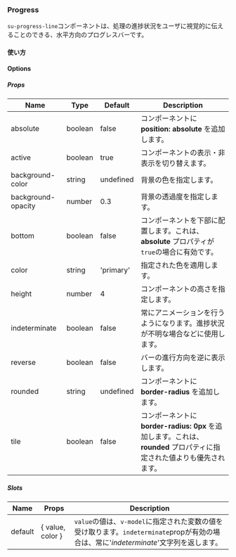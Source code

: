 ### Progress

`su-progress-line`コンポーネントは、処理の進捗状況をユーザに視覚的に伝えることのできる、水平方向のプログレスバーです。

<su-divider class="mb-8" />

#### 使い方

<sample />

#### Options

##### Props

|Name|Type|Default|Description|
|----|----|-------|-----------|
|absolute|boolean|false|コンポーネントに **position: absolute** を追加します。|
|active|boolean|true|コンポーネントの表示・非表示を切り替えます。|
|background-color|string|undefined|背景の色を指定します。|
|background-opacity|number|0.3|背景の透過度を指定します。|
|bottom|boolean|false|コンポーネントを下部に配置します。これは、**absolute** プロパティが`true`の場合に有効です。|
|color|string|'primary'|指定された色を適用します。|
|height|number|4|コンポーネントの高さを指定します。|
|indeterminate|boolean|false|常にアニメーションを行うようになります。進捗状況が不明な場合などに使用します。|
|reverse|boolean|false|バーの進行方向を逆に表示します。|
|rounded|string|undefined|コンポーネントに **border-radius** を追加します。|
|tile|boolean|false|コンポーネントに **border-radius: 0px** を追加します。これは、**rounded** プロパティに指定された値よりも優先されます。|

##### Slots

|Name|Props|Description|
|----|-----|-----------|
|default|&#123; value, color &#125;|`value`の値は、`v-model`に指定された変数の値を受け取ります。`indeterminate`propが有効の場合は、常に'*indeterminate*'文字列を返します。|